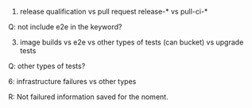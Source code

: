 1. release qualification vs pull request
release-* vs pull-ci-*

Q: not include e2e in the keyword?

3. image builds vs e2e vs other types of tests (can bucket) vs upgrade tests

Q: other types of tests?

6: infrastructure failures vs other types

R: Not failured information saved for the noment.